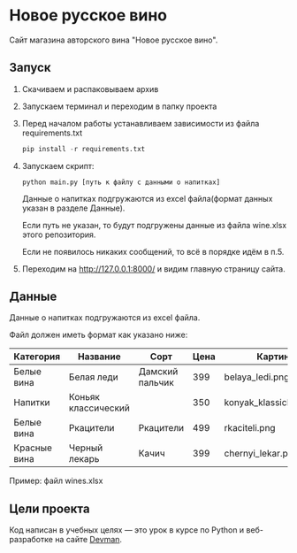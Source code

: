 # Новое русское вино

Сайт магазина авторского вина "Новое русское вино".

## Запуск
1. Скачиваем и распаковываем архив 
2. Запускаем терминал и переходим в папку проекта
3. Перед началом работы устанавливаем зависимости из файла requirements.txt
   ```Python
   pip install -r requirements.txt
   ```
4. Запускаем скрипт:
   ```
   python main.py [путь к файлу с данными о напитках]
   ```
   Данные о напитках подгружаются из excel файла(формат данных указан в разделе Данные).
   
   Если путь не указан, то будут подгружены данные из файла wine.xlsx этого репозитория.
   
   Если не появилось никаких сообщений, то всё в порядке идём в п.5.
   
5. Переходим на http://127.0.0.1:8000/ и видим главную страницу сайта.

## Данные
Данные о напитках подгружаются из excel файла. 

Файл должен иметь формат как указано ниже:

| Категория    | Название            | Сорт            | Цена | Картинка                 | Акция                |
|--------------|---------------------|-----------------|------|--------------------------|----------------------|
| Белые вина   | Белая леди          | Дамский пальчик | 399  | belaya_ledi.png          | Выгодное предложение |
| Напитки      | Коньяк классический |                 | 350  | konyak_klassicheskyi.png |                      |
| Белые вина   | Ркацители           | Ркацители       | 499  | rkaciteli.png            |                      |
| Красные вина | Черный лекарь       | Качич           | 399  | chernyi_lekar.png        |                      |

Пример: файл wines.xlsx


## Цели проекта

Код написан в учебных целях — это урок в курсе по Python и веб-разработке на сайте [Devman](https://dvmn.org).

